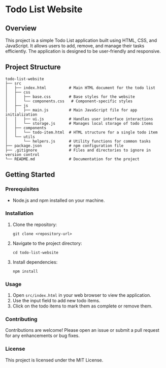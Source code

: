 # Todo List Website

## Overview
This project is a simple Todo List application built using HTML, CSS, and JavaScript. It allows users to add, remove, and manage their tasks efficiently. The application is designed to be user-friendly and responsive.

## Project Structure
```
todo-list-website
├── src
│   ├── index.html          # Main HTML document for the todo list
│   ├── css
│   │   ├── base.css        # Base styles for the website
│   │   └── components.css   # Component-specific styles
│   ├── js
│   │   ├── main.js         # Main JavaScript file for app initialization
│   │   ├── ui.js           # Handles user interface interactions
│   │   └── storage.js      # Manages local storage of todo items
│   ├── components
│   │   └── todo-item.html  # HTML structure for a single todo item
│   └── utils
│       └── helpers.js      # Utility functions for common tasks
├── package.json            # npm configuration file
├── .gitignore              # Files and directories to ignore in version control
└── README.md               # Documentation for the project
```

## Getting Started

### Prerequisites
- Node.js and npm installed on your machine.

### Installation
1. Clone the repository:
   ```
   git clone <repository-url>
   ```
2. Navigate to the project directory:
   ```
   cd todo-list-website
   ```
3. Install dependencies:
   ```
   npm install
   ```

### Usage
1. Open `src/index.html` in your web browser to view the application.
2. Use the input field to add new todo items.
3. Click on the todo items to mark them as complete or remove them.

### Contributing
Contributions are welcome! Please open an issue or submit a pull request for any enhancements or bug fixes.

### License
This project is licensed under the MIT License.